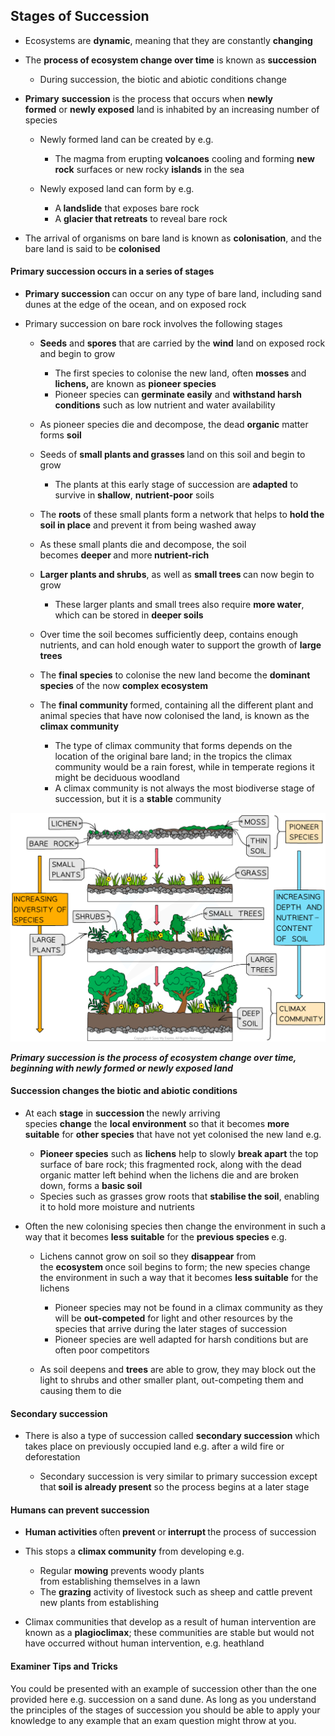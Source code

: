 Stages of Succession
--------------------

* Ecosystems are <b>dynamic</b>, meaning that they are constantly <b>changing</b>
* The <b>process of ecosystem change over time</b> is known as <b>succession</b>

  + During succession, the biotic and abiotic conditions change
* <b>Primary</b> <b>succession</b> is the process that occurs when <b>newly formed</b> or <b>newly exposed</b> land is inhabited by an increasing number of species

  + Newly formed land can be created by e.g.

    - The magma from erupting <b>volcanoes</b> cooling and forming <b>new rock</b> surfaces or new rocky <b>islands</b> in the sea
  + Newly exposed land can form by e.g.

    - A<b> landslide</b> that exposes bare rock
    - A <b>glacier that retreats</b> to reveal bare rock
* The arrival of organisms on bare land is known as <b>colonisation</b>, and the bare land is said to be <b>colonised</b>

#### Primary succession occurs in a series of stages

* <b>Primary succession </b>can occur on any type of bare land, including sand dunes at the edge of the ocean, and on exposed rock
* Primary succession on bare rock involves the following stages

  + <b>Seeds</b> and <b>spores</b> that are carried by the <b>wind</b> land on exposed rock and begin to grow

    - The first species to colonise the new land, often <b>mosses </b>and <b>lichens, </b>are known as <b>pioneer species</b>
    - Pioneer species can <b>germinate easily</b> and <b>withstand harsh conditions</b> such as low nutrient and water availability
  + As pioneer species die and decompose, the dead <b>organic</b> matter forms <b>soil</b>
  + Seeds of <b>small plants and grasses </b>land on this soil and begin to grow

    - The plants at this early stage of succession are <b>adapted</b> to survive in <b>shallow</b>, <b>nutrient-poor</b> soils
  + The <b>roots</b> of these small plants form a network that helps to <b>hold the soil in place</b> and prevent it from being washed away
  + As these small plants die and decompose, the soil becomes <b>deeper </b>and more<b> nutrient-rich</b>
  + <b>Larger plants and shrubs</b>, as well as <b>small trees </b>can now begin to grow

    - These larger plants and small trees also require <b>more water</b>, which can be stored in <b>deeper soils</b>
  + Over time the soil becomes sufficiently deep, contains enough nutrients, and can hold enough water to support the growth of <b>large trees</b>
  + The <b>final species</b> to colonise the new land become the <b>dominant species</b> of the now <b>complex ecosystem</b>
  + The <b>final community </b>formed, containing all the different plant and animal species that have now colonised the land, is known as the <b>climax community</b>

    - The type of climax community that forms depends on the location of the original bare land; in the tropics the climax community would be a rain forest, while in temperate regions it might be deciduous woodland
    - A climax community is not always the most biodiverse stage of succession, but it is a <b>stable</b> community

![Primary succession](Primary-succession.png)

<i><b>Primary succession is the process of ecosystem change over time, beginning with newly formed or newly exposed land</b></i>

#### Succession changes the biotic and abiotic conditions

* At each <b>stage</b> in <b>succession </b>the newly arriving species <b>change</b> the <b>local environment</b> so that it becomes <b>more suitable</b> for <b>other species</b> that have not yet colonised the new land e.g.

  + <b>Pioneer species</b> such as <b>lichens</b> help to slowly <b>break apart</b> the top surface of bare rock; this fragmented rock, along with the dead organic matter left behind when the lichens die and are broken down, forms a <b>basic soil</b>
  + Species such as grasses grow roots that <b>stabilise the soil</b>, enabling it to hold more moisture and nutrients
* Often the new colonising species then change the environment in such a way that it becomes <b>less suitable</b> for the <b>previous species </b>e.g.

  + Lichens cannot grow on soil so they <b>disappear</b> from the <b>ecosystem </b>once soil begins to form; the new species change the environment in such a way that it becomes <b>less suitable</b> for the lichens

    - Pioneer species may not be found in a climax community as they will be <b>out-competed</b> for light and other resources by the species that arrive during the later stages of succession
    - Pioneer species are well adapted for harsh conditions but are often poor competitors
  + As soil deepens and <b>trees</b> are able to grow, they may block out the light to shrubs and other smaller plant, out-competing them and causing them to die

#### Secondary succession

* There is also a type of succession called <b>secondary succession</b> which takes place on previously occupied land e.g. after a wild fire or deforestation

  + Secondary succession is very similar to primary succession except that<b> soil is already present</b> so the process begins at a later stage

#### Humans can prevent succession

* <b>Human activities </b>often<b> prevent </b>or<b> interrupt </b>the process of succession
* This stops a <b>climax community</b> from developing e.g.

  + Regular <b>mowing</b> prevents woody plants from establishing themselves in a lawn
  + The <b>grazing</b> activity of livestock such as sheep and cattle prevent new plants from establishing
* Climax communities that develop as a result of human intervention are known as a <b>plagioclimax</b>; these communities are stable but would not have occurred without human intervention, e.g. heathland

#### Examiner Tips and Tricks

You could be presented with an example of succession other than the one provided here e.g. succession on a sand dune. As long as you understand the principles of the stages of succession you should be able to apply your knowledge to any example that an exam question might throw at you.